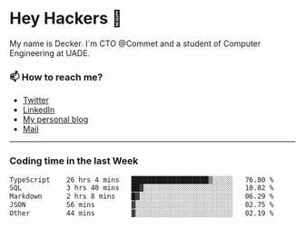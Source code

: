 # Hey Hackers 👋

My name is Decker. I`m CTO @Commet and a student of Computer Engineering at UADE.

### 📫 How to reach me?
- [Twitter](https://x.com/0xDecker) 
- [LinkedIn](https://www.linkedin.com/in/decker-urbano/) 
- [My personal blog](http://decker.sh) 
- [Mail](mailto:me@decker.sh)

---

### Coding time in the last Week

<!--START_SECTION:waka-->

```txt
TypeScript    26 hrs 4 mins   ███████████████████▒░░░░░   76.80 %
SQL           3 hrs 40 mins   ██▓░░░░░░░░░░░░░░░░░░░░░░   10.82 %
Markdown      2 hrs 8 mins    █▓░░░░░░░░░░░░░░░░░░░░░░░   06.29 %
JSON          56 mins         ▓░░░░░░░░░░░░░░░░░░░░░░░░   02.75 %
Other         44 mins         ▓░░░░░░░░░░░░░░░░░░░░░░░░   02.19 %
```

<!--END_SECTION:waka-->
